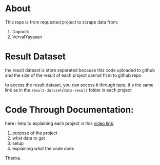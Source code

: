 # About
This repo is from requested project to scrape data from:
1. Dapodik 
2. VervalYayasan

# Result Dataset
the result dataset is store seperated because this code uploaded to github and the size of the result of each project cannot fit in to github repo

to access the result dataset, you can access it through [here](https://binusianorg-my.sharepoint.com/personal/stevanus_febrian_binus_ac_id/_layouts/15/guestaccess.aspx?share=EnnvxROUz8BGiKwTSEYeOg4Biq2wjqnPYcCnvjGE6Hh1rw&e=tKwUoa). it's the same link as in the `result-dataset`/`data-result` folder in each project

# Code Through Documentation:
here i help to explaining each project in this [video link](https://binusianorg-my.sharepoint.com/personal/stevanus_febrian_binus_edu/_layouts/15/guestaccess.aspx?share=Eo4EYzYRvY1HlTRR91Se3RIBrY-TomHaJugRPi1krj16wQ&e=6b3GTv):
1. purpose of the project
2. what data to get 
3. setup
4. explaining what the code does

Thanks.
